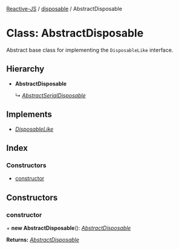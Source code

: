 [Reactive-JS](../README.md) / [disposable](../modules/disposable.md) / AbstractDisposable

# Class: AbstractDisposable

Abstract base class for implementing the `DisposableLike` interface.

## Hierarchy

* **AbstractDisposable**

  ↳ [*AbstractSerialDisposable*](disposable.abstractserialdisposable.md)

## Implements

* [*DisposableLike*](../interfaces/disposable.disposablelike.md)

## Index

### Constructors

* [constructor](disposable.abstractdisposable.md#constructor)

## Constructors

### constructor

\+ **new AbstractDisposable**(): [*AbstractDisposable*](disposable.abstractdisposable.md)

**Returns:** [*AbstractDisposable*](disposable.abstractdisposable.md)
